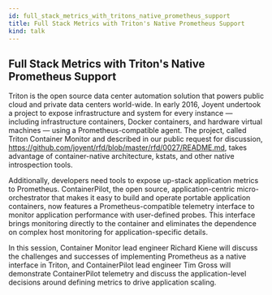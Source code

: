 ```yaml
---
id: full_stack_metrics_with_tritons_native_prometheus_support
title: Full Stack Metrics with Triton's Native Prometheus Support
kind: talk
---
```


## Full Stack Metrics with Triton's Native Prometheus Support

Triton is the open source data center automation solution that powers public
cloud and private data centers world-wide. In early 2016, Joyent undertook a
project to expose infrastructure and system for every instance — including
infrastructure containers, Docker containers, and hardware virtual machines —
using a Prometheus-compatible agent. The project, called Triton Container
Monitor and described in our public request for discussion,
https://github.com/joyent/rfd/blob/master/rfd/0027/README.md, takes advantage
of container-native architecture, kstats, and other native introspection
tools.

Additionally, developers need tools to expose up-stack application metrics to
Prometheus. ContainerPilot, the open source, application-centric
micro-orchestrator that makes it easy to build and operate portable
application containers, now features a Prometheus-compatible telemetry
interface to monitor application performance with user-defined probes. This
interface brings monitoring directly to the container and eliminates the
dependence on complex host monitoring for application-specific details.

In this session, Container Monitor lead engineer Richard Kiene will discuss
the challenges and successes of implementing Prometheus as a native interface
in Triton, and ContainerPilot lead engineer Tim Gross will demonstrate
ContainerPilot telemetry and discuss the application-level decisions around
defining metrics to drive application scaling.
